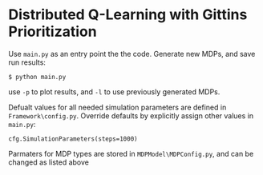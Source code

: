 # Distributed Q-Learning with Gittins Prioritization

Use `main.py` as an entry point the the code. Generate new MDPs, and save run results:
```
$ python main.py
```
use `-p` to plot results, and `-l` to use previously generated MDPs.

Defualt values for all needed simulation parameters are defined in `Framework\config.py`. 
Override defaults by explicitly assign other values in `main.py`:
```
cfg.SimulationParameters(steps=1000)
```

Parmaters for MDP types are stored in `MDPModel\MDPConfig.py`, and can be changed as listed above
